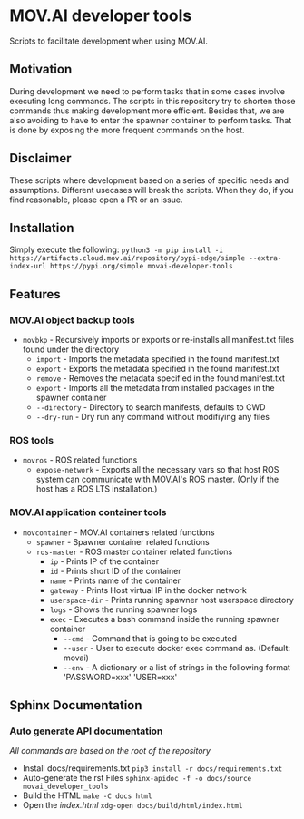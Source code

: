 # MOV.AI developer tools
Scripts to facilitate development when using MOV.AI.

## Motivation
During development we need to perform tasks that in some cases involve executing long commands.
The scripts in this repository try to shorten those commands thus making development more efficient.
Besides that, we are also avoiding to have to enter the spawner container to perform tasks.
That is done by exposing the more frequent commands on the host.

## Disclaimer
These scripts where development based on a series of specific needs and assumptions.
Different usecases will break the scripts.
When they do, if you find reasonable, please open a PR or an issue.

## Installation
Simply execute the following:
`python3 -m pip install -i https://artifacts.cloud.mov.ai/repository/pypi-edge/simple --extra-index-url https://pypi.org/simple movai-developer-tools`


## Features
### MOV.AI object backup tools
* `movbkp` - Recursively imports or exports or re-installs all manifest.txt files found under the directory
  * `import` - Imports the metadata specified in the found manifest.txt
  * `export` - Exports the metadata specified in the found manifest.txt
  * `remove` - Removes the metadata specified in the found manifest.txt
  * `export` - Imports all the metadata from installed packages in the spawner container
  * `--directory` - Directory to search manifests, defaults to CWD
  * `--dry-run` - Dry run any command without modifiying any files

### ROS tools
* `movros` - ROS related functions
  * `expose-network` - Exports all the necessary vars so that host ROS system can communicate with MOV.AI's ROS master. (Only if the host has a ROS LTS installation.)

### MOV.AI application container tools
* `movcontainer` - MOV.AI containers related functions
  * `spawner` - Spawner container related functions
  * `ros-master` - ROS master container related functions
    * `ip` - Prints IP of the container
    * `id` - Prints short ID of the container
    * `name` - Prints name of the container
    * `gateway` - Prints Host virtual IP in the docker network
    * `userspace-dir` - Prints running spawner host userspace directory
    * `logs` - Shows the running spawner logs
    * `exec` - Executes a bash command inside the running spawner container
      * `--cmd` - Command that is going to be executed
      * `--user` - User to execute docker exec command as. (Default: movai)
      * `--env` - A dictionary or a list of strings in the following format 'PASSWORD=xxx' 'USER=xxx'

## Sphinx Documentation
### Auto generate API documentation
*All commands are based on the root of the repository*
* Install docs/requirements.txt
`pip3 install -r docs/requirements.txt`
* Auto-generate the rst Files
`sphinx-apidoc -f -o docs/source movai_developer_tools`
* Build the HTML
`make -C docs html`
* Open the *index.html*
`xdg-open docs/build/html/index.html`
